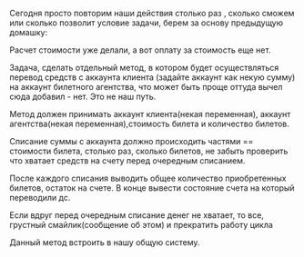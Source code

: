 Сегодня просто повторим наши действия столько раз , сколько сможем или сколько позволит условие задачи, берем за основу предыдущую домашку:

Расчет стоимости уже делали, а вот оплату за стоимость еще нет.



Задача, сделать отдельный метод, в котором будет осуществляться перевод средств с аккаунта клиента (задайте аккаунт как некую сумму) на аккаунт билетного агентства, что может быть проще оттуда вычел сюда добавил - нет. Это не наш путь.



Метод должен принимать аккаунт клиента(некая переменная), аккаунт агентства(некая переменная),стоимость билета и количество билетов.

Списание суммы с аккаунта должно происходить частями == стоимости билета, столько раз, сколько билетов, не забыть проверить что хватает средств на счету перед очередным списанием.

После каждого списания выводить общее количество приобретенных билетов, остаток на счете. В конце вывести состояние счета на который переводили дс.

Если вдруг перед очередным списание денег не хватает, то все, грустный смайлик(сообщение об этом) и прекратить работу цикла

Данный метод встроить в нашу общую систему.